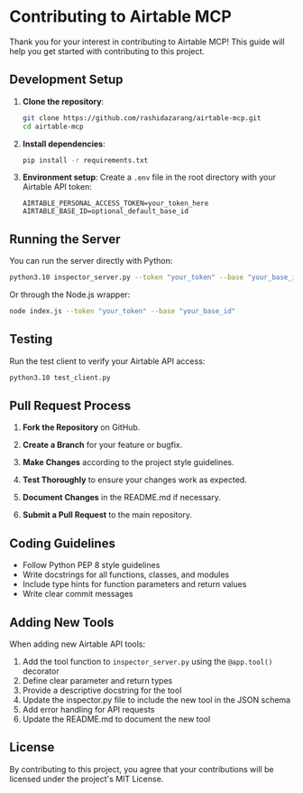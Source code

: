 # Contributing to Airtable MCP

Thank you for your interest in contributing to Airtable MCP! This guide will help you get started with contributing to this project.

## Development Setup

1. **Clone the repository**:
   ```bash
   git clone https://github.com/rashidazarang/airtable-mcp.git
   cd airtable-mcp
   ```

2. **Install dependencies**:
   ```bash
   pip install -r requirements.txt
   ```

3. **Environment setup**:
   Create a `.env` file in the root directory with your Airtable API token:
   ```
   AIRTABLE_PERSONAL_ACCESS_TOKEN=your_token_here
   AIRTABLE_BASE_ID=optional_default_base_id
   ```

## Running the Server

You can run the server directly with Python:

```bash
python3.10 inspector_server.py --token "your_token" --base "your_base_id"
```

Or through the Node.js wrapper:

```bash
node index.js --token "your_token" --base "your_base_id"
```

## Testing

Run the test client to verify your Airtable API access:

```bash
python3.10 test_client.py
```

## Pull Request Process

1. **Fork the Repository** on GitHub.

2. **Create a Branch** for your feature or bugfix.

3. **Make Changes** according to the project style guidelines.

4. **Test Thoroughly** to ensure your changes work as expected.

5. **Document Changes** in the README.md if necessary.

6. **Submit a Pull Request** to the main repository.

## Coding Guidelines

- Follow Python PEP 8 style guidelines
- Write docstrings for all functions, classes, and modules
- Include type hints for function parameters and return values
- Write clear commit messages

## Adding New Tools

When adding new Airtable API tools:

1. Add the tool function to `inspector_server.py` using the `@app.tool()` decorator
2. Define clear parameter and return types
3. Provide a descriptive docstring for the tool
4. Update the inspector.py file to include the new tool in the JSON schema
5. Add error handling for API requests
6. Update the README.md to document the new tool

## License

By contributing to this project, you agree that your contributions will be licensed under the project's MIT License. 